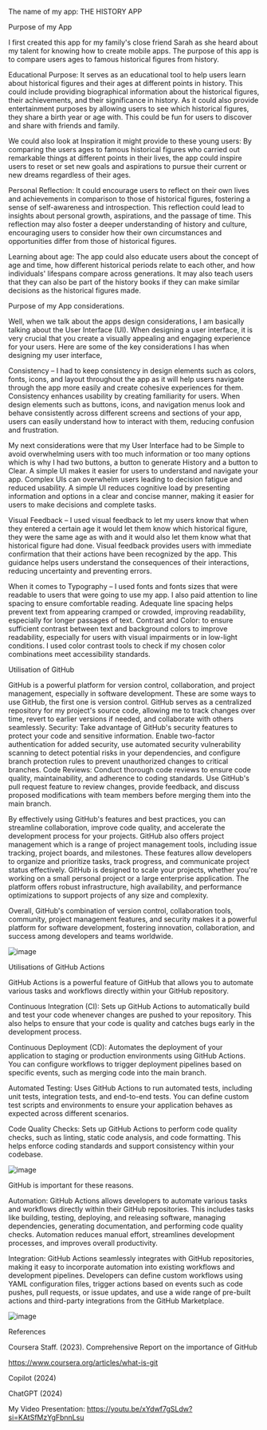 The name of my app: THE HISTORY APP






Purpose of my App 

 

I first created this app for my family's close friend Sarah as she heard about my talent for knowing how to create mobile apps. The purpose of this app is to compare users ages to famous historical figures from history.  

 

Educational Purpose: It serves as an educational tool to help users learn about historical figures and their ages at different points in history. This could include providing biographical information about the historical figures, their achievements, and their significance in history. As it could also provide entertainment purposes by allowing users to see which historical figures, they share a birth year or age with. This could be fun for users to discover and share with friends and family.  

 

We could also look at Inspiration it might provide to these young users: By comparing the users ages to famous historical figures who carried out remarkable things at different points in their lives, the app could inspire users to reset or set new goals and aspirations to pursue their current or new dreams regardless of their ages. 

 

Personal Reflection: It could encourage users to reflect on their own lives and achievements in comparison to those of historical figures, fostering a sense of self-awareness and introspection. This reflection could lead to insights about personal growth, aspirations, and the passage of time. This reflection may also foster a deeper understanding of history and culture, encouraging users to consider how their own circumstances and opportunities differ from those of historical figures. 

 

Learning about age: The app could also educate users about the concept of age and time, how different historical periods relate to each other, and how individuals' lifespans compare across generations. It may also teach users that they can also be part of the history books if they can make similar decisions as the historical figures made.  

 

 

Purpose of my App considerations.  

 

Well, when we talk about the apps design considerations, I am basically talking about the User Interface (UI). When designing a user interface, it is very crucial that you create a visually appealing and engaging experience for your users. Here are some of the key considerations I has when designing my user interface,  

 

Consistency – I had to keep consistency in design elements such as colors, fonts, icons, and layout throughout the app as it will help users navigate through the app more easily and create cohesive experiences for them. Consistency enhances usability by creating familiarity for users. When design elements such as buttons, icons, and navigation menus look and behave consistently across different screens and sections of your app, users can easily understand how to interact with them, reducing confusion and frustration. 

 

My next considerations were that my User Interface had to be Simple to avoid overwhelming users with too much information or too many options which is why I had two buttons, a button to generate History and a button to Clear. A simple UI makes it easier for users to understand and navigate your app. Complex UIs can overwhelm users leading to decision fatigue and reduced usability. A simple UI reduces cognitive load by presenting information and options in a clear and concise manner, making it easier for users to make decisions and complete tasks. 

 

Visual Feedback – I used visual feedback to let my users know that when they entered a certain age it would let them know which historical figure, they were the same age as with and it would also let them know what that historical figure had done. Visual feedback provides users with immediate confirmation that their actions have been recognized by the app. This guidance helps users understand the consequences of their interactions, reducing uncertainty and preventing errors.  

 

When it comes to Typography – I used fonts and fonts sizes that were readable to users that were going to use my app. I also paid attention to line spacing to ensure comfortable reading. Adequate line spacing helps prevent text from appearing cramped or crowded, improving readability, especially for longer passages of text. Contrast and Color: to ensure sufficient contrast between text and background colors to improve readability, especially for users with visual impairments or in low-light conditions. I used color contrast tools to check if my chosen color combinations meet accessibility standards.    

 

Utilisation of GitHub  

GitHub is a powerful platform for version control, collaboration, and project management, especially in software development. These are some ways to use GitHub, the first one is version control. GitHub serves as a centralized repository for my project's source code, allowing me to track changes over time, revert to earlier versions if needed, and collaborate with others seamlessly. Security: Take advantage of GitHub's security features to protect your code and sensitive information. Enable two-factor authentication for added security, use automated security vulnerability scanning to detect potential risks in your dependencies, and configure branch protection rules to prevent unauthorized changes to critical branches. Code Reviews: Conduct thorough code reviews to ensure code quality, maintainability, and adherence to coding standards. Use GitHub's pull request feature to review changes, provide feedback, and discuss proposed modifications with team members before merging them into the main branch. 

By effectively using GitHub's features and best practices, you can streamline collaboration, improve code quality, and accelerate the development process for your projects. GitHub also offers project management which is a range of project management tools, including issue tracking, project boards, and milestones. These features allow developers to organize and prioritize tasks, track progress, and communicate project status effectively. GitHub is designed to scale your projects, whether you're working on a small personal project or a large enterprise application. The platform offers robust infrastructure, high availability, and performance optimizations to support projects of any size and complexity. 

Overall, GitHub's combination of version control, collaboration tools, community, project management features, and security makes it a powerful platform for software development, fostering innovation, collaboration, and success among developers and teams worldwide.  

 ![image](https://github.com/BandileThwala/BandileThwala-Assignment1/assets/163407344/bef9c83c-eac8-42b2-bbb5-38f7b2e3ae4e)


Utilisations of GitHub Actions  

 

GitHub Actions is a powerful feature of GitHub that allows you to automate various tasks and workflows directly within your GitHub repository.  

Continuous Integration (CI): Sets up GitHub Actions to automatically build and test your code whenever changes are pushed to your repository. This also helps to ensure that your code is quality and catches bugs early in the development process. 

Continuous Deployment (CD): Automates the deployment of your application to staging or production environments using GitHub Actions. You can configure workflows to trigger deployment pipelines based on specific events, such as merging code into the main branch. 

Automated Testing: Uses GitHub Actions to run automated tests, including unit tests, integration tests, and end-to-end tests. You can define custom test scripts and environments to ensure your application behaves as expected across different scenarios. 

Code Quality Checks: Sets up GitHub Actions to perform code quality checks, such as linting, static code analysis, and code formatting. This helps enforce coding standards and support consistency within your codebase.  

 ![image](https://github.com/BandileThwala/BandileThwala-Assignment1/assets/163407344/b7fa5c52-3a48-483e-9e2b-579b715c4fa2)


GitHub is important for these reasons. 

Automation: GitHub Actions allows developers to automate various tasks and workflows directly within their GitHub repositories. This includes tasks like building, testing, deploying, and releasing software, managing dependencies, generating documentation, and performing code quality checks. Automation reduces manual effort, streamlines development processes, and improves overall productivity. 

Integration: GitHub Actions seamlessly integrates with GitHub repositories, making it easy to incorporate automation into existing workflows and development pipelines. Developers can define custom workflows using YAML configuration files, trigger actions based on events such as code pushes, pull requests, or issue updates, and use a wide range of pre-built actions and third-party integrations from the GitHub Marketplace. 

 
![image](https://github.com/BandileThwala/BandileThwala-Assignment1/assets/163407344/a472b0bc-30c0-416b-a79b-53be40906ecd)

 

References 

Coursera Staff. (2023). Comprehensive Report on the importance of GitHub 

https://www.coursera.org/articles/what-is-git  

Copilot (2024)  

ChatGPT (2024)  

My Video Presentation: https://youtu.be/xYdwf7gSLdw?si=KAtSfMzYgFbnnLsu 
 
